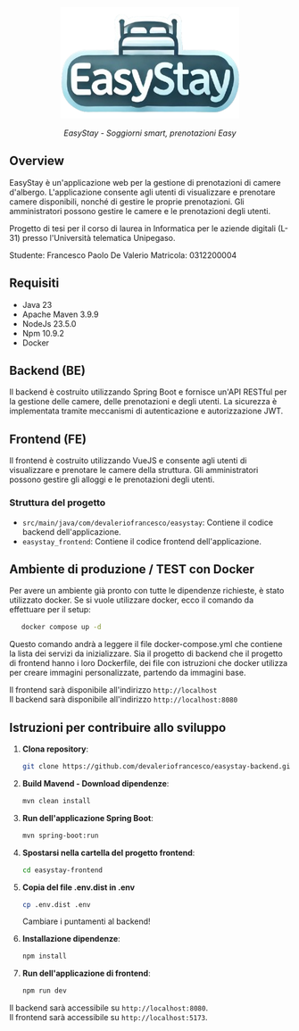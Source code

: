 <p align="center">
  <img src="https://github.com/devaleriofrancesco/easystay/blob/master/easystay-frontend/src/assets/images/logo2.png?raw=true" alt="Sublime's custom image"/>
</p>

<p align="center">
    <i>EasyStay - Soggiorni smart, prenotazioni Easy</i>
</p>

## Overview

EasyStay è un'applicazione web per la gestione di prenotazioni di camere d'albergo. L'applicazione consente agli utenti di visualizzare e prenotare camere disponibili, nonché di gestire le proprie prenotazioni. Gli amministratori possono gestire le camere e le prenotazioni degli utenti.

Progetto di tesi per il corso di laurea in Informatica per le aziende digitali (L-31) presso l'Università telematica Unipegaso.

Studente: Francesco Paolo De Valerio 
Matricola: 0312200004

## Requisiti
- Java 23
- Apache Maven 3.9.9
- NodeJs 23.5.0
- Npm 10.9.2
- Docker

## Backend (BE)

Il backend è costruito utilizzando Spring Boot e fornisce un'API RESTful per la gestione delle camere, delle prenotazioni e degli utenti.
La sicurezza è implementata tramite meccanismi di autenticazione e autorizzazione JWT.

## Frontend (FE)
Il frontend è costruito utilizzando VueJS e consente agli utenti di visualizzare e prenotare le camere della struttura. Gli amministratori possono gestire gli alloggi e le prenotazioni degli utenti.

### Struttura del progetto

- `src/main/java/com/devaleriofrancesco/easystay`: Contiene il codice backend dell'applicazione.
- `easystay_frontend`: Contiene il codice frontend dell'applicazione.

## Ambiente di produzione / TEST con Docker

Per avere un ambiente già pronto con tutte le dipendenze richieste, è stato utilizzato docker. Se si vuole utilizzare docker, ecco il comando da effettuare per il setup:

 ```sh
    docker compose up -d
```

Questo comando andrà a leggere il file docker-compose.yml che contiene la lista dei servizi da inizializzare. Sia il progetto di backend che il progetto di frontend hanno i loro Dockerfile, dei file con istruzioni che docker utilizza per creare immagini personalizzate, partendo da immagini base.

Il frontend sarà disponibile all'indirizzo `http://localhost`  
Il backend sarà disponibile all'indirizzo `http://localhost:8080`

## Istruzioni per contribuire allo sviluppo

1. **Clona repository**:
    ```sh
    git clone https://github.com/devaleriofrancesco/easystay-backend.git
    ```

2. **Build Mavend - Download dipendenze**:
    ```sh
    mvn clean install
    ```

3. **Run dell'applicazione Spring Boot**:
    ```sh
    mvn spring-boot:run
    ```

4. **Spostarsi nella cartella del progetto frontend**:
    ```sh
    cd easystay-frontend
    ```

5. **Copia del file .env.dist in .env**
    ```sh
    cp .env.dist .env
    ```
   Cambiare i puntamenti al backend!

5. **Installazione dipendenze**:
    ```sh
    npm install
    ```

6. **Run dell'applicazione di frontend**:
    ```sh
    npm run dev
    ```

Il backend sarà accessibile su `http://localhost:8080`.  
Il frontend sarà accessibile su `http://localhost:5173`.